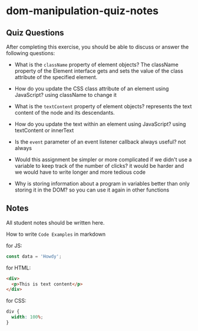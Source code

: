 # dom-manipulation-quiz-notes

## Quiz Questions

After completing this exercise, you should be able to discuss or answer the following questions:

- What is the `className` property of element objects?
  The className property of the Element interface gets and sets the value of the class attribute of the specified element.

- How do you update the CSS class attribute of an element using JavaScript?
  using className to change it

- What is the `textContent` property of element objects?
  represents the text content of the node and its descendants.

- How do you update the text within an element using JavaScript?
  using textContent or innerText

- Is the `event` parameter of an event listener callback always useful?
  not always

- Would this assignment be simpler or more complicated if we didn't use a variable to keep track of the number of clicks?
  it would be harder and we would have to write longer and more tedious code

- Why is storing information about a program in variables better than only storing it in the DOM?
  so you can use it again in other functions

## Notes

All student notes should be written here.

How to write `Code Examples` in markdown

for JS:

```javascript
const data = 'Howdy';
```

for HTML:

```html
<div>
  <p>This is text content</p>
</div>
```

for CSS:

```css
div {
  width: 100%;
}
```

